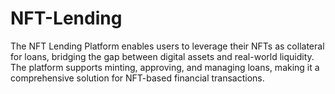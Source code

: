 # NFT-Lending
The NFT Lending Platform enables users to leverage their NFTs as collateral for loans, bridging the gap between digital assets and real-world liquidity. The platform supports minting, approving, and managing loans, making it a comprehensive solution for NFT-based financial transactions.
